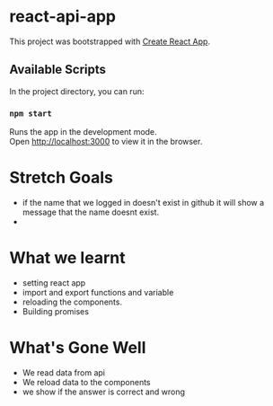 # react-api-app

This project was bootstrapped with [Create React App](https://github.com/facebook/create-react-app).

## Available Scripts

In the project directory, you can run:

### `npm start`

Runs the app in the development mode.<br>
Open [http://localhost:3000](http://localhost:3000) to view it in the browser.



# Stretch Goals 
* if the name that we logged in doesn't exist in github it will show a message that the name doesnt exist.
* 


# What we learnt 
* setting react app
* import and export functions and variable
* reloading the components.
* Building promises

# What's Gone Well 
* We read data from api
* We reload data to the components
* we show if the answer is correct and wrong
